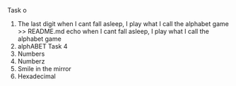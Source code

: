 Task o
1. The last digit
 when I cant fall asleep, I play what I call the alphabet game >> README.md
echo  when I cant fall asleep, I play what I call the alphabet game
3. alphABET
Task 4
5. Numbers
6. Numberz
7. Smile in the mirror
8. Hexadecimal
